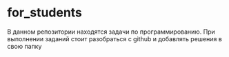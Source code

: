 # for_students


В данном репозитории находятся задачи по программированию. При выполнении заданий стоит разобраться с github и добавлять решения в свою папку
